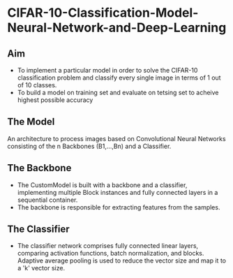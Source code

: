 # CIFAR-10-Classification-Model-Neural-Network-and-Deep-Learning
## Aim
* To implement a particular model in order to solve the CIFAR-10 classification problem and classify every single image in terms of 1 out of 10 classes.
* To build a model on training set and evaluate on tetsing set to acheive highest possible accuracy
## The Model
An architecture to process images based on Convolutional Neural Networks consisting of the n Backbones (B1,...,Bn) and a Classifier.
## The Backbone 
* The CustomModel is built with a backbone and a classifier, implementing multiple Block instances and fully connected layers in a sequential container.
* The backbone is responsible for extracting features from the samples.
## The Classifier
* The classifier network comprises fully connected linear layers, comparing activation functions, batch normalization, and blocks.
Adaptive average pooling is used to reduce the vector size and map it to a 'k' vector size.
